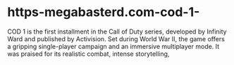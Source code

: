 # https-megabasterd.com-cod-1-
COD 1 is the first installment in the Call of Duty series, developed by Infinity Ward and published by Activision. Set during World War II, the game offers a gripping single-player campaign and an immersive multiplayer mode. It was praised for its realistic combat, intense storytelling,
